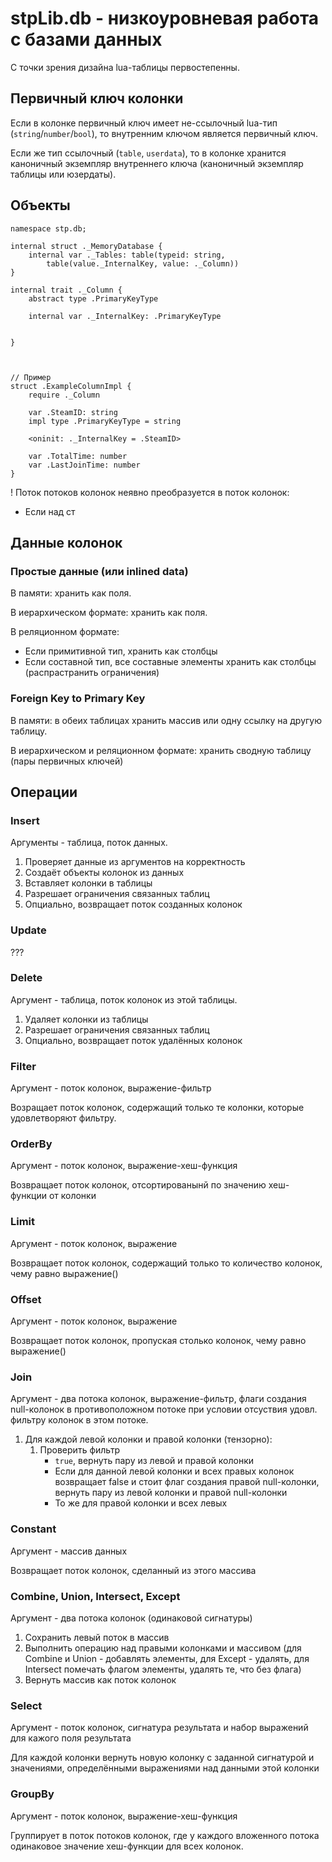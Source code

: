 # stpLib.db - низкоуровневая работа с базами данных


С точки зрения дизайна lua-таблицы первостепенны.

## Первичный ключ колонки
Если в колонке первичный ключ имеет не-ссылочный lua-тип (`string`/`number`/`bool`), 
то внутренним ключом является первичный ключ.

Если же тип ссылочный (`table`, `userdata`), то в колонке хранится каноничный экземпляр внутреннего ключа
(каноничный экземпляр таблицы или юзердаты).


## Объекты

```
namespace stp.db;

internal struct ._MemoryDatabase {
    internal var ._Tables: table(typeid: string, 
        table(value._InternalKey, value: ._Column))
}

internal trait ._Column {
    abstract type .PrimaryKeyType

    internal var ._InternalKey: .PrimaryKeyType

    
}



// Пример
struct .ExampleColumnImpl {
    require ._Column

    var .SteamID: string
    impl type .PrimaryKeyType = string

    <oninit: ._InternalKey = .SteamID>

    var .TotalTime: number
    var .LastJoinTime: number
}

```


! Поток потоков колонок неявно преобразуется в поток колонок:
- Если над ст

## Данные колонок

### Простые данные (или inlined data)
В памяти: хранить как поля.

В иерархическом формате: хранить как поля.

В реляционном формате:
- Если примитивной тип, хранить как столбцы
- Если составной тип, все составные элементы хранить как столбцы (распрастранить ограничения)

### Foreign Key to Primary Key
В памяти: в обеих таблицах хранить массив или одну ссылку на другую таблицу.

В иерархическом и реляционном формате: хранить сводную таблицу (пары первичных ключей)

## Операции

### Insert
Аргументы - таблица, поток данных.

1. Проверяет данные из аргументов на корректность
2. Создаёт объекты колонок из данных
3. Вставляет колонки в таблицы
4. Разрешает ограничения связанных таблиц
5. Опциально, возвращает поток созданных колонок

### Update
???

### Delete
Аргумент - таблица, поток колонок из этой таблицы.

1. Удаляет колонки из таблицы
2. Разрешает ограничения связанных таблиц
3. Опциально, возвращает поток удалённых колонок

### Filter
Аргумент - поток колонок, выражение-фильтр

Возращает поток колонок, содержащий только те колонки, которые удовлетворяют фильтру.

### OrderBy
Аргумент - поток колонок, выражение-хеш-функция

Возвращает поток колонок, отсортированынй по значению хеш-функции от колонки

### Limit
Аргумент - поток колонок, выражение

Возвращает поток колонок, содержащий только то количество колонок, чему равно выражение()

### Offset
Аргумент - поток колонок, выражение

Возвращает поток колонок, пропуская столько колонок, чему равно выражение()

### Join

Аргумент - 
    два потока колонок, 
    выражение-фильтр, 
    флаги создания null-колонок в противоположном потоке при условии отсуствия удовл. фильтру колонок в этом потоке.

1. Для каждой левой колонки и правой колонки (тензорно):
    1. Проверить фильтр 
        - `true`, вернуть пару из левой и правой колонки
        - Если для данной левой колонки и всех правых колонок возвращает false и стоит флаг создания правой null-колонки, вернуть пару из левой колонки и правой null-колонки
        - То же для правой колонки и всех левых

### Constant
Аргумент - массив данных

Возвращает поток колонок, сделанный из этого массива

### Combine, Union, Intersect, Except
Аргумент - два потока колонок (одинаковой сигнатуры)

1. Сохранить левый поток в массив
2. Выполнить операцию над правыми колонками и массивом (для Combine и Union - добавлять элементы, для Except - удалять, для Intersect помечать флагом элементы, удалять те, что без флага)
3. Вернуть массив как поток колонок

### Select
Аргумент - поток колонок, сигнатура результата и набор выражений для кажого поля результата

Для каждой колонки вернуть новую колонку с заданной сигнатурой и значениями, определёнными выражениями над данными этой колонки

### GroupBy
Аргумент - поток колонок, выражение-хеш-функция

Группирует в поток потоков колонок, где у каждого вложенного потока одинаковое значение хеш-функции для всех колонок.
